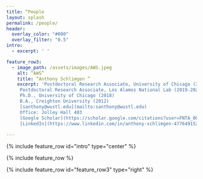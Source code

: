 ```yaml
---
title: “People
layout: splash
permalink: /people/
header:
  overlay_color: "#000"
  overlay_filter: "0.5"
intro: 
  - excerpt: ' '

feature_row3:
  - image_path: /assets/images/AWS.jpeg
    alt: “AWS”
    title: “Anthony Schlimgen ”
    excerpt: 'Postdoctoral Research Associate, University of Chicago (2021-2022) 
     Postdoctoral Research Associate, Los Alamos National Lab (2019-2021)
     Ph.D., University of Chicago (2018) 
     B.A., Creighton University (2012) 
     [santhony@wustl.edu](mailto:santhony@wustl.edu)
     Office: Jolley Hall 403
     [Google Scholar](https://scholar.google.com/citations?user=FNTA_00AAAAJ&hl=en&oi=sra)
     [LinkedIn](https://www.linkedin.com/in/anthony-schlimgen-477649152/)`type="right"`'
     
---
```


{% include feature_row id="intro" type="center" %}

{% include feature_row %}

{% include feature_row id="feature_row3" type="right" %}







